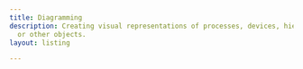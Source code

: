 ```yaml
---
title: Diagramming
description: Creating visual representations of processes, devices, hierarchies, relationships
  or other objects.
layout: listing

---
```

